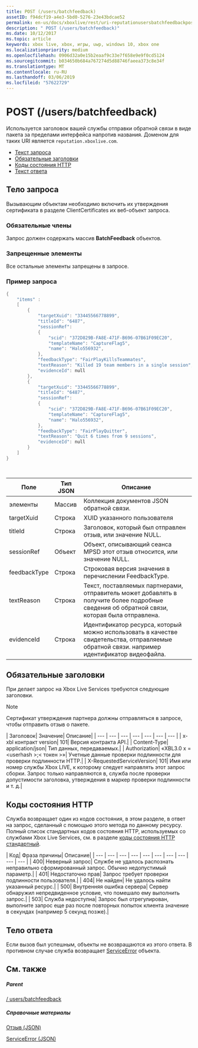 ```yaml
---
title: POST (/users/batchfeedback)
assetID: f94dcf19-a4e3-5bd0-5276-23e43bdcae52
permalink: en-us/docs/xboxlive/rest/uri-reputationusersbatchfeedbackpost.html
description: " POST (/users/batchfeedback)"
ms.date: 10/12/2017
ms.topic: article
keywords: xbox live, xbox, игры, uwp, windows 10, xbox one
ms.localizationpriority: medium
ms.openlocfilehash: 0906d32a0e15b2eaaf9c33e7f658e9e9f0cd5124
ms.sourcegitcommit: b034650b684a767274d5d88746faeea373c8e34f
ms.translationtype: MT
ms.contentlocale: ru-RU
ms.lasthandoff: 03/06/2019
ms.locfileid: "57622729"
---
```

# <a name="post-usersbatchfeedback"></a>POST (/users/batchfeedback)
Используется заголовок вашей службы отправки обратной связи в виде пакета за пределами интерфейса напротив названия. Доменом для таких URI является `reputation.xboxlive.com`.
 
  * [Текст запроса](#ID4EX)
  * [Обязательные заголовки](#ID4E3E)
  * [Коды состояния HTTP](#ID4EWG)
  * [Текст ответа](#ID4EDAAC)
 
<a id="ID4EX"></a>

 
## <a name="request-body"></a>Тело запроса 
 
Вызывающим объектам необходимо включить их утверждения сертификата в разделе ClientCertificates их веб-объект запроса.
 
<a id="ID4EBB"></a>

 
### <a name="required-members"></a>Обязательные члены 
 
Запрос должен содержать массив **BatchFeedback** объектов. 
  
<a id="ID4EPB"></a>

 
### <a name="prohibited-members"></a>Запрещенные элементы 
 
Все остальные элементы запрещены в запросе.
  
<a id="ID4E3B"></a>

 
### <a name="sample-request"></a>Пример запроса 
 

```cpp
{
    "items" :
    [
        {
            "targetXuid": "33445566778899",
            "titleId": "6487",
            "sessionRef":
            {
                "scid": "372D829B-FA8E-471F-B696-07B61F09EC20",
                "templateName": "CaptureFlag5",
                "name": "Halo556932",
            },
            "feedbackType": "FairPlayKillsTeammates",
            "textReason": "Killed 19 team members in a single session",
            "evidenceId": null
        },
        {
            "targetXuid": "33445566778899",
            "titleId": "6487",
            "sessionRef":
            {
                "scid": "372D829B-FA8E-471F-B696-07B61F09EC20",
                "templateName": "CaptureFlag5",
                "name": "Halo556932",
            },
            "feedbackType": "FairPlayQuitter",
            "textReason": "Quit 6 times from 9 sessions",
            "evidenceId": null
        }
    ]
}

      
```

 
| <b>Поле</b>| <b>Тип JSON</b>| <b>Описание</b>| 
| --- | --- | --- | 
| элементы| Массив| Коллекция документов JSON обратной связи.| 
| targetXuid| Строка| XUID указанного пользователя| 
| titleId| Строка| Заголовок, который был отправлен отзыв, или значение NULL.| 
| sessionRef| Объект| Объект, описывающий сеанса MPSD этот отзыв относится, или значение NULL.| 
| feedbackType| Строка| Строковая версия значения в перечислении FeedbackType.| 
| textReason| Строка| Текст, поставляемых партнерами, отправитель может добавлять в получите более подробные сведения об обратной связи, которая была отправлена.| 
| evidenceId| Строка| Идентификатор ресурса, который можно использовать в качестве свидетельства, отправляемые обратной связи. например идентификатор видеофайла.| 
   
<a id="ID4E3E"></a>

 
## <a name="required-headers"></a>Обязательные заголовки
 
При делает запрос на Xbox Live Services требуются следующие заголовки. 

> [!NOTE] 
> Сертификат утверждения партнера должны отправляться в запросе, чтобы отправить отзыв о пакете. 


 
| Заголовок| Значение| Описание| 
| --- | --- | --- | --- | --- | --- | --- | 
| x-xbl контракт version| 101| Версия контракта API.| 
| Content-Type| application/json| Тип данных, передаваемых.| 
| Authorization| «XBL3.0 x =&lt;userhash >;&lt; токен >»| Учетные данные проверки подлинности для проверки подлинности HTTP.| 
| X-RequestedServiceVersion| 101| Имя или номер службы Xbox LIVE, к которому следует направлять этот запрос сборки. Запрос только направляются в, служба после проверки допустимости заголовка, утверждения в маркер проверки подлинности и т. д.| 
  
<a id="ID4EWG"></a>

 
## <a name="http-status-codes"></a>Коды состояния HTTP
 
Служба возвращает один из кодов состояния, в этом разделе, в ответ на запрос, сделанный с помощью этого метода по данному ресурсу. Полный список стандартных кодов состояния HTTP, используемых со службами Xbox Live Services, см. в разделе [коды состояния HTTP стандартный](../../additional/httpstatuscodes.md).
 
| Код| Фраза причины| Описание| 
| --- | --- | --- | --- | --- | --- | --- | --- | --- | --- | 
| 400| Неверный запрос| Службе не удалось распознать неправильно сформированный запрос. Обычно недопустимый параметр.| 
| 401| Недостаточно прав| Запрос требует проверки подлинности пользователя.| 
| 404| Не найден| Не удалось найти указанный ресурс.| 
| 500| Внутренняя ошибка сервера| Сервер обнаружил непредвиденное условие, что помешало ему выполнить запрос.| 
| 503| Служба недоступна| Запрос был отрегулирован, выполните запрос еще раз после повторных попыток клиента значение в секундах (например 5 секунд позже).| 
  
<a id="ID4EDAAC"></a>

 
## <a name="response-body"></a>Тело ответа 
 
Если вызов был успешным, объекты не возвращаются из этого ответа. В противном случае служба возвращает [ServiceError](../../json/json-serviceerror.md) объекта.
  
<a id="ID4EXAAC"></a>

 
## <a name="see-also"></a>См. также
 
<a id="ID4EZAAC"></a>

 
##### <a name="parent"></a>Parent 

[/ users/batchfeedback](uri-reputationusersbatchfeedback.md)

  
<a id="ID4EFBAC"></a>

 
##### <a name="reference"></a>Справочные материалы 

[Отзыв (JSON)](../../json/json-feedback.md)

 [ServiceError (JSON)](../../json/json-serviceerror.md)

   
